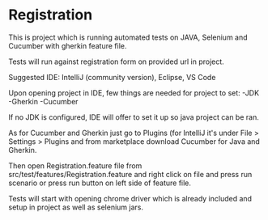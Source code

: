 # Registration

This is project which is running automated tests on JAVA, Selenium and Cucumber with gherkin feature file.

Tests will run against registration form on provided url in project.

Suggested IDE: IntelliJ (community version), Eclipse, VS Code

Upon opening project in IDE, few things are needed for project to set:
-JDK
-Gherkin
-Cucumber

If no JDK is configured, IDE will offer to set it up so java project can be ran.

As for Cucumber and Gherkin just go to Plugins (for IntelliJ it's under File > Settings > Plugins and from marketplace download Cucumber for Java and Gherkin.

Then open Registration.feature file from src/test/features/Registration.feature and right click on file and press run scenario
or press run button on left side of feature file.

Tests will start with opening chrome driver which is already included and setup in project as well as selenium jars.


